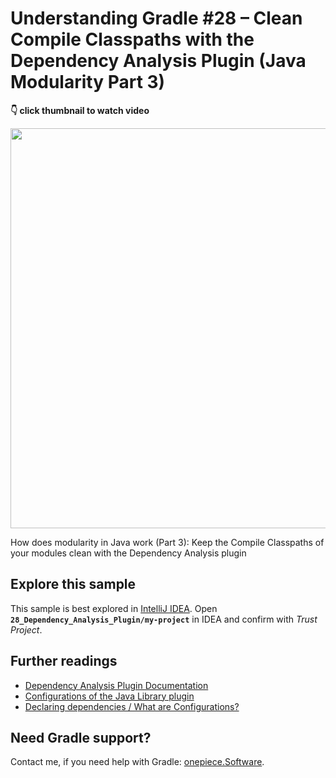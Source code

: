 # Understanding Gradle #28 – Clean Compile Classpaths with the Dependency Analysis Plugin (Java Modularity Part 3)

**👇 click thumbnail to watch video**

[<img src="https://onepiecesoftware.github.io/img/videos/28.png" width="640">](https://www.youtube.com/watch?v=Lipf5piizZc&list=PLWQK2ZdV4Yl2k2OmC_gsjDpdIBTN0qqkE)

How does modularity in Java work (Part 3): Keep the Compile Classpaths of your modules clean with the Dependency Analysis plugin

## Explore this sample

This sample is best explored in [IntelliJ IDEA](https://www.jetbrains.com/idea/download).
Open **`28_Dependency_Analysis_Plugin/my-project`** in IDEA and confirm with _Trust Project_.

## Further readings

* [Dependency Analysis Plugin Documentation](https://github.com/autonomousapps/dependency-analysis-android-gradle-plugin/wiki)
* [Configurations of the Java Library plugin](https://docs.gradle.org/current/userguide/java_library_plugin.html#sec:java_library_configurations_graph)
* [Declaring dependencies / What are Configurations?](https://docs.gradle.org/current/userguide/declaring_dependencies.html)

## Need Gradle support?

Contact me, if you need help with Gradle: [onepiece.Software](https://onepiece.software).
